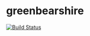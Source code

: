 # greenbearshire

[![Build Status](https://api.travis-ci.org/terrajackson/greenbearshire.svg?branch=master)](https://travis-ci.org/terrajackson/greenbearshire#)

